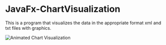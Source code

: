 # JavaFx-ChartVisualization
 This is a program that visualizes the data in the appropriate format xml and txt files with graphics.
 
![Animated Chart Visualization](https://user-images.githubusercontent.com/83385573/122683990-83a47b00-d20b-11eb-8796-eef60199a68e.gif)

